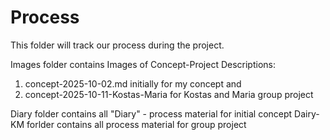# Process
This folder will track our process during the project.

Images folder contains Images of Concept-Project Descriptions: 
1. concept-2025-10-02.md initially for my concept and 
2. concept-2025-10-11-Kostas-Maria for Kostas and Maria group project

Diary folder contains all "Diary" - process material for initial concept
Dairy-KM forlder contains all process material for group project